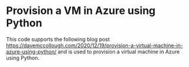#  Provision a VM in Azure using Python
This code supports the following blog post https://davemccollough.com/2020/12/19/provision-a-virtual-machine-in-azure-using-python/ and is used to provision a virtual machine in Azure using Python.  

